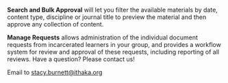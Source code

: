 **Search and Bulk Approval** will let you filter the available materials by date, content type, discipline or journal title to preview the material and then approve any collection of content.

**Manage Requests** allows administration of the individual document requests from incarcerated learners in your group, and provides a workflow system for review and approval of these requests, including reporting of all reviews.
Have a question? Please contact us!

Email to [stacy.burnett@ithaka.org](Mailto:stacy.burnett@ithaka.org)
